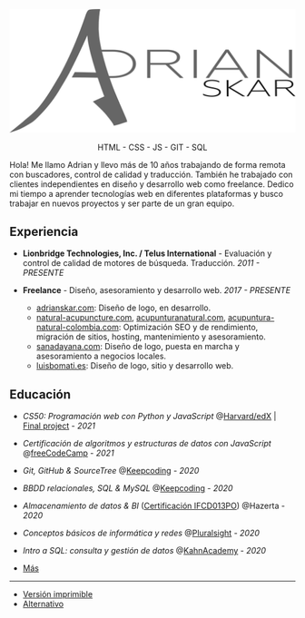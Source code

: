 
![Adrian Skar](images/adskar-black.svg)

<p style="text-align: center;">HTML - CSS - JS - GIT - SQL</p>

Hola! Me llamo Adrian y llevo más de 10 años trabajando de forma remota con buscadores, control de calidad y traducción. También he trabajado con clientes independientes en diseño y desarrollo web como freelance. Dedico mi tiempo a aprender tecnologías web en diferentes plataformas y busco trabajar en nuevos proyectos y ser parte de un gran equipo.

## Experiencia

- **Lionbridge Technologies, Inc. / Telus International**​ - Evaluación y control de calidad de motores de búsqueda. Traducción.
*2011 - PRESENTE*

- **Freelance**​ - Diseño, asesoramiento y desarrollo web.
*2017 - PRESENTE*
	- [adrianskar.com​](https://adrianskar.com): Diseño de logo, en desarrollo.
	- [natural-acupuncture.com​](https://natural-acupuncture.com/), ​[acupunturanatural.com​](https://web.archive.org/web/20190112201615/https://acupunturanatural.com/),
[acupuntura-natural-colombia.com​](https://acupuntura-natural-colombia.com/): Optimización SEO y de rendimiento, migración de sitios, hosting, mantenimiento y asesoramiento.
	- [sanadayana.com](https://web.archive.org/web/20171020115041/https://sanadayana.com/): Diseño de logo, puesta en marcha y asesoramiento a negocios locales.
	- [luisbomati.es](http://luisbomati.es/​): Diseño de logo, sitio y desarrollo web.

## Educación

- *CS50: Programación web con Python y JavaScript* @[Harvard/edX](https://online-learning.harvard.edu/course/cs50s-web-programming-python-and-javascript) | [Final project](https://github.com/AdrianSkar/CS50W_capstone) - *2021*
  
- *Certificación de algoritmos y estructuras de datos con JavaScript* @[freeCodeCamp](https://www.freecodecamp.org/certification/adrianskar/javascript-algorithms-and-data-structures) - *2021*
  
- *Git, GitHub & SourceTree* @[Keepcoding](https://plataforma.keepcoding.io/p/curso-git-github-sourcetree) - *2020*
  
- *BBDD relacionales, SQL & MySQL* @[Keepcoding](https://plataforma.keepcoding.io/p/curso-bbdd-sql-mysql) - *2020*

- *Almacenamiento de datos & BI* ([Certificación IFCD013PO](http://www.madrid.org/sfoc_web/2016/IFCD013PO.pdf)) @Hazerta - *2020*

- *Conceptos básicos de informática y redes* @[Pluralsight](https://app.pluralsight.com/paths/skill/fundamentals-of-it-operations-skill) - *2020*

- *Intro a SQL: consulta y gestión de datos* @[KahnAcademy](https://www.khanacademy.org/computing/computer-programming/sql) - *2020*



- [Más](further%20edu.md)

___

- [Versión imprimible](ResumeAdskar_print.pdf)
- [Alternativo](ResumeAdskar_fancy_test.pdf)
